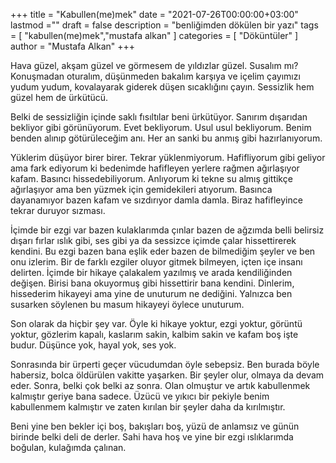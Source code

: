 +++
title            = "Kabullen(me)mek"
date             = "2021-07-26T00:00:00+03:00"
lastmod          =""
draft            = false
description      = "benliğimden dökülen bir yazı"
tags             = [ "kabullen(me)mek","mustafa alkan" ]
categories       = [ "Döküntüler" ]
author           = "Mustafa Alkan"
+++

Hava güzel, akşam güzel ve görmesem de yıldızlar güzel. Susalım mı? Konuşmadan oturalım, düşünmeden bakalım karşıya ve içelim çayımızı yudum yudum, kovalayarak giderek düşen sıcaklığını çayın. Sessizlik hem güzel hem de ürkütücü.  
  
Belki de sessizliğin içinde saklı fısıltılar beni ürkütüyor. Sanırım dışarıdan bekliyor gibi görünüyorum. Evet bekliyorum. Usul usul bekliyorum. Benim benden alınıp götürüleceğim anı. Her an sanki bu anmış gibi hazırlanıyorum.  
  
Yüklerim düşüyor birer birer. Tekrar yüklenmiyorum. Hafifliyorum gibi geliyor ama fark ediyorum ki bedenimde hafifleyen yerlere rağmen ağırlaşıyor kafam. Basıncı hissedebiliyorum. Anlıyorum ki tekne su almış gittikçe ağırlaşıyor ama ben yüzmek için gemidekileri atıyorum. Basınca dayanamıyor bazen kafam ve sızdırıyor damla damla. Biraz hafifleyince tekrar duruyor sızması.  
  
İçimde bir ezgi var bazen kulaklarımda çınlar bazen de ağzımda belli belirsiz dışarı fırlar ıslık gibi, ses gibi ya da sessizce içimde çalar hissettirerek kendini. Bu ezgi bazen bana eşlik eder bazen de bilmediğim şeyler ve ben onu izlerim. Bir de farklı ezgiler oluyor gitmek bilmeyen, içten içe insanı delirten. İçimde bir hikaye çalakalem yazılmış ve arada kendiliğinden değişen. Birisi bana okuyormuş gibi hissettirir bana kendini. Dinlerim, hissederim hikayeyi ama yine de unuturum ne dediğini. Yalnızca ben susarken söylenen bu masum hikayeyi öylece unuturum.  
  
Son olarak da hiçbir şey var. Öyle ki hikaye yoktur, ezgi yoktur, görüntü yoktur, gözlerim kapalı, kaslarım sakin, kalbim sakin ve kafam boş işte budur. Düşünce yok, hayal yok, ses yok.  
  
Sonrasında bir ürperti geçer vücudumdan öyle sebepsiz. Ben burada böyle habersiz, bolca öldürülen vakitte yaşarken. Bir şeyler olur, olmaya da devam eder. Sonra, belki çok belki az sonra. Olan olmuştur ve artık kabullenmek kalmıştır geriye bana sadece. Üzücü ve yıkıcı bir pekiyle benim kabullenmem kalmıştır ve zaten kırılan bir şeyler daha da kırılmıştır.  
  
Beni yine ben bekler içi boş, bakışları boş, yüzü de anlamsız ve günün birinde belki deli de derler. Sahi hava hoş ve yine bir ezgi ıslıklarımda boğulan, kulağımda çalınan.